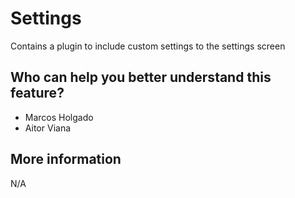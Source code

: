 # Settings
Contains a plugin to include custom settings to the settings screen

## Who can help you better understand this feature?
- Marcos Holgado
- Aitor Viana

## More information
N/A